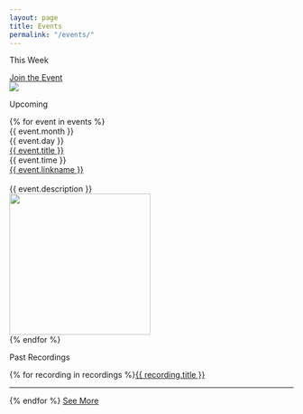 ```yaml
---
layout: page
title: Events
permalink: "/events/"
---
```


<section class="featured">
	<div class="left">
		<p>This Week</p>
		<a class="button" href="{{ events[0].link }}">Join the Event</a>
	</div>
	<img class="right" src="{{ site.baseurl }}/assets/events/{{ events[0].image }}">
</section>

<section class="events">
	<p class="title">Upcoming</p>
	{% for event in events %}<div class="date">{{ event.month }}<br>{{ event.day }}</div>
		<div class="event-info">
			<a class="link" href="{{ site.baseurl}}/events/{{event.filename }}">{{ event.title }}</a><br>
			{{ event.time }}<br>
			<a href="{{ event.link }}">{{ event.linkname }}</a><br><br>
			{{ event.description }}
		</div>
		<div class="event-image">
			<img width="250px" src="{{ site.baseurl }}/assets/events/{{ event.image }}">
		</div>{% endfor %}
	
</section>
<section class="recordings">
	<p class="title">Past Recordings</p>
	{% for recording in recordings %}<a class="recording" href="{{ recording.link }}">{{ recording.title }}</a>
		<hr>{% endfor %}
	<a class="more" href="{{ site.baseurl }}/recordings/">See More</a>

</section>